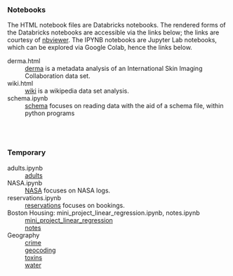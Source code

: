 ### Notebooks

The HTML notebook files are Databricks notebooks.  The rendered forms of the Databricks notebooks are accessible via the links below; the links are courtesy of [nbviewer](https://nbviewer.jupyter.org/).  The IPYNB notebooks are Jupyter Lab notebooks, which can be explored via Google Colab, hence the links below.

<dl>
  <dt>derma.html</dt>  
  <dd> <a href="https://nbviewer.jupyter.org/github/miscellane/references/blob/develop/notebooks/derma.html">derma</a> is a metadata analysis of an International Skin Imaging Collaboration data set.</dd>

  <dt>wiki.html</dt>
  <dd><a href="https://nbviewer.jupyter.org/github/miscellane/references/blob/develop/notebooks/wiki.html">wiki</a> is a wikipedia data set analysis.</dd>
  
  <dt>schema.ipynb</dt>
  <dd><a href="https://colab.research.google.com/github/miscellane/references/blob/develop/notebooks/schema.ipynb">schema</a> focuses on reading data with the aid of a schema file, within python programs</dd>
</dl>

<br>
<br>

### Temporary

<dl>
  <dt>adults.ipynb</dt>
  <dd><a href="https://colab.research.google.com/github/miscellane/references/blob/develop/notebooks/adults/adults.ipynb">adults</a></dd>
  
  <dt>NASA.ipynb</dt>
  <dd><a href="https://colab.research.google.com/github/miscellane/references/blob/develop/notebooks/NASA/NASA.ipynb">NASA</a> focuses on NASA logs.</dd>
  
  <dt>reservations.ipynb</dt>
  <dd><a href="https://colab.research.google.com/github/miscellane/references/blob/develop/notebooks/reservations/reservations.ipynb">reservations</a> focuses on bookings.</dd>

  <dt>Boston Housing: mini_project_linear_regression.ipynb, notes.ipynb</dt>
  <dd><a href="https://colab.research.google.com/github/miscellane/references/blob/develop/notebooks/boston/mini_project_linear_regression.ipynb">mini_project_linear_regression</a><br>
  <a href="https://colab.research.google.com/github/miscellane/references/blob/develop/notebooks/boston/notes.ipynb">notes</a></dd>

  <dt>Geography</dt>
  <dd>
    <a href="https://colab.research.google.com/github/miscellane/references/blob/develop/notebooks/geography/crime.ipynb" target="_blank">crime</a><br>
    <a href="https://colab.research.google.com/github/miscellane/references/blob/develop/notebooks/geography/geocoding.ipynb">geocoding</a><br>
    <a href="https://colab.research.google.com/github/miscellane/references/blob/develop/notebooks/geography/toxins.ipynb">toxins</a><br>
    <a href="https://colab.research.google.com/github/miscellane/references/blob/develop/notebooks/geography/water.ipynb">water</a>
  </dd>  

</dl>



<br>
<br>
<br>
<br>
